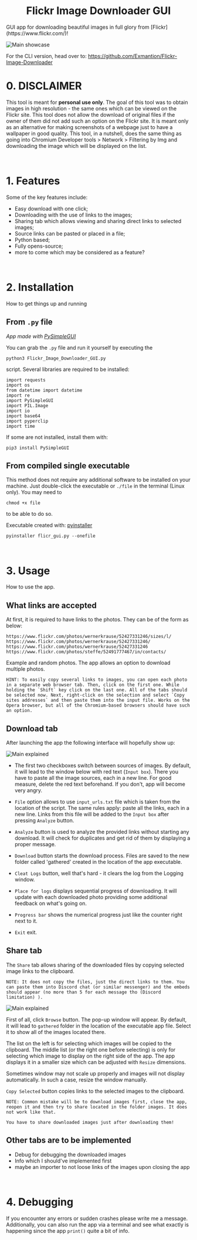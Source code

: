 <div style="text-align:center">

# __Flickr Image Downloader GUI__

</div>
GUI app for downloading beautiful images in full glory from [Flickr](https://www.flickr.com/)!

![Main showcase](./main.png)

For the CLI version, head over to: https://github.com/Exmantion/Flickr-Image-Downloader


# 0. DISCLAIMER
This tool is meant for __personal use only__. The goal of this tool was to obtain images in high resolution - the same ones which can be viewed on the Flickr site. This tool does not allow the download of original files if the owner of them did not add such an option on the Flickr site. It is meant only as an alternative for making screenshots of a webpage just to have a wallpaper in good quality. This tool, in a nutshell, does the same thing as going into Chromium Developer tools > Network > Filtering by Img and downloading the image which will be displayed on the list.

</br>

# 1. Features

Some of the key features include:
 - Easy download with one click;
 - Downloading with the use of links to the images;
 - Sharing tab which allows viewing and sharing direct links to selected images;
 - Source links can be pasted or placed in a file;
 - Python based;
 - Fully opens-source;
 - more to come which may be considered as a feature?

</br>

# 2. Installation 
How to get things up and running

## From `.py` file

_App made with [PySimpleGUI](https://www.pysimplegui.org/en/latest/)_

You can grab the `.py` file and run it yourself by executing the 

`python3 Flickr_Image_Downloader_GUI.py`

script. Several libraries are required to be installed:

```
import requests
import os 
from datetime import datetime
import re
import PySimpleGUI
import PIL.Image
import io
import base64
import pyperclip
import time
```

If some are not installed, install them with:

`pip3 install PySimpleGUI`

## From compiled single executable
This method does not require any additional software to be installed on your machine. Just double-click the executable or `./file` in the terminal (Linux only). You may need to

`chmod +x file` 
 
 to be able to do so.

Executable created with: [pyinstaller](https://pyinstaller.org/en/stable/)

`pyinstaller flicr_gui.py --onefile`

</br>

# 3. Usage
How to use the app.

## What links are accepted
At first, it is required to have links to the photos. They can be of the form as below:
```
https://www.flickr.com/photos/wernerkrause/52427331246/sizes/l/
https://www.flickr.com/photos/wernerkrause/52427331246/
https://www.flickr.com/photos/wernerkrause/52427331246
https://www.flickr.com/photos/steffe/52491777467/in/contacts/
```
Example and random photos.
The app allows an option to download multiple photos. 

    HINT: To easily copy several links to images, you can open each photo in a separate web browser tab. Then, click on the first one. While holding the `Shift` key click on the last one. All of the tabs should be selected now. Next, right-click on the selection and select `Copy sites addresses` and then paste them into the input file. Works on the Opera browser, but all of the Chromium-based browsers should have such an option.


## Download tab
After launching the app the following interface will hopefully show up:

![Main explained](./main_explained.png)

- The first two checkboxes switch between sources of images. By default, it will lead to the window below with red text (`Input box`). There you have to paste all the image sources, each in a new line. For good measure, delete the red text beforehand. If you don't, app will become very angry.

- `File` option allows to use `input_urls.txt` file which is taken from the location of the script. The same rules apply: paste all the links, each in a new line. Links from this file will be added to the `Input box` after pressing `Analyze` button.

- `Analyze` button is used to analyze the provided links without starting any download. It will check for duplicates and get rid of them by displaying a proper message. 

- `Download` button starts the download process. Files are saved to the new folder called 'gathered' created in the location of the app executable. 

- `Cleat Logs` button, well that's hard - it clears the log from the Logging window.

- `Place for logs` displays sequential progress of downloading. It will update with each downloaded photo providing some additional feedback on what's going on. 

- `Progress bar` shows the numerical progress just like the counter right next to it.

- `Exit` exit.

## Share tab
The `Share` tab allows sharing of the downloaded files by copying selected image links to the clipboard. 

    NOTE: It does not copy the files, just the direct links to them. You can paste them into Discord chat (or similar messenger) and the embeds should appear (no more than 5 for each message tho (Discord limitation) ).

![Main explained](./share_explained.png)

First of all, click `Browse` button. The pop-up window will appear. By default, it will lead to `gathered` folder in the location of the executable app file. Select it to show all of the images located there. 

The list on the left is for selecting which images will be copied to the clipboard. The middle list (or the right one before selecting) is only for selecting which image to display on the right side of the app. The app displays it in a smaller size which can be adjusted with `Resize` dimensions. 

Sometimes window may not scale up properly and images will not display automatically. In such a case, resize the window manually. 

`Copy Selected` button copies links to the selected images to the clipboard.

    NOTE: Common mistake will be to download images first, close the app, reopen it and then try to share located in the folder images. It does not work like that.
    
    You have to share downloaded images just after downloading them!

## Other tabs are to be implemented 
- Debug for debugging the downloaded images 
- Info which I should've implemented first
- maybe an importer to not loose links of the images upon closing the app
</br>

# 4. Debugging

If you encounter any errors or sudden crashes please write me a message. Additionally, you can also run the app via a terminal and see what exactly is happening since the app `print()` quite a bit of info. 